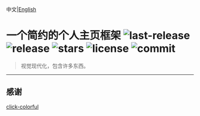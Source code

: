 中文|[English](./README_EN.md)
# 一个简约的个人主页框架 ![last-release](https://badgen.net/github/release/wumingshiali/wumingshiali.github.io/stable) ![release](https://badgen.net/github/releases/wumingshiali/wumingshiali.github.io) ![stars](https://badgen.net/github/stars/wumingshiali/wumingshiali.github.io) ![license](https://badgen.net/github/license/wumingshiali/wumingshiali.github.io) ![commit](https://badgen.net/github/commits/wumingshiali/wumingshiali.github.io)
> 视觉现代化，包含许多东西。

---


## 感谢
[click-colorful](https://github.com/ColdDay/click-colorful)
